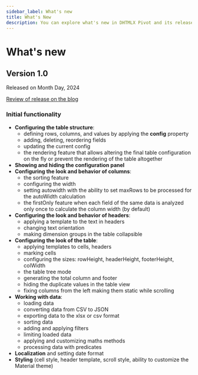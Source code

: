 ```yaml
---
sidebar_label: What's new
title: What's New
description: You can explore what's new in DHTMLX Pivot and its release history in the documentation of the DHTMLX JavaScript UI library. Browse developer guides and API reference, try out code examples and live demos, and download a free 30-day evaluation version of DHTMLX Pivot.
---
```


# What's new

## Version 1.0

Released on Month Day, 2024

[Review of release on the blog](https://dhtmlx.com/blog/)

### Initial functionality

- **Configuring the table structure**:  
  - defining rows, columns, and values by applying the **config** property
  - adding, deleting, reordering fields
  - updating the current config
  - the rendering feature that allows altering the final table configuration on the fly or prevent the rendering of the table altogether
- **Showing and hiding the configuration panel**
- **Configuring the look and behavior of columns**:
  - the sorting feature
  - configuring the width
  - setting autowidth with the ability to set maxRows to be processed for the autoWidth calculation
  - the firstOnly feature when each field of the same data is analyzed only once to calculate the column width (by default)
- **Configuring the look and behavior of headers**:  
  - applying a template to the text in headers
  - changing text orientation
  - making dimension groups in the table collapsible
- **Configuring the look of the table**:
  - applying templates to cells, headers
  - marking cells
  - configuring the sizes: rowHeight, headerHeight, footerHeight, colWidth
  - the table tree mode
  - generating the total column and footer
  - hiding the duplicate values in the table view
  - fixing columns from the left making them static while scrolling
- **Working with data**:
  - loading data
  - converting data from CSV to JSON
  - exporting data to the xlsx or csv format
  - sorting data
  - adding and applying filters
  - limiting loaded data
  - applying and customizing maths methods
  - processing data with predicates
- **Localization** and setting date format
- **Styling** (cell style, header template, scroll style, ability to customize the Material theme)